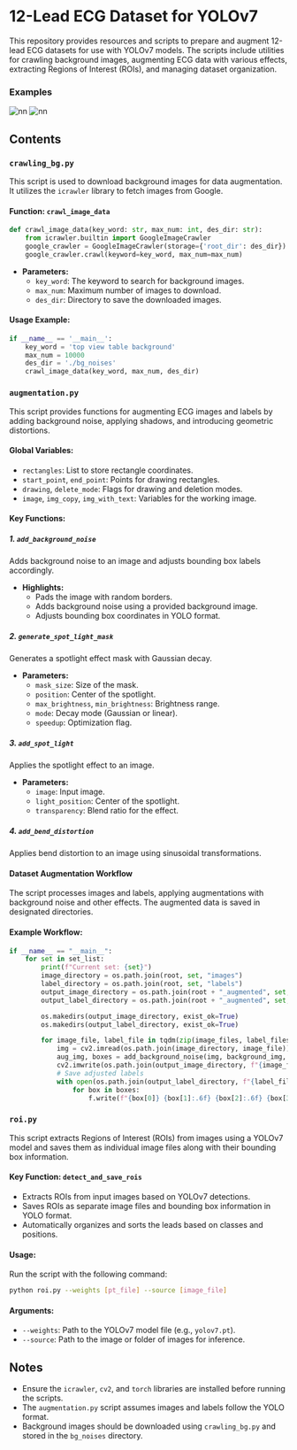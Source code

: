 # 12-Lead ECG Dataset for YOLOv7

This repository provides resources and scripts to prepare and augment 12-lead ECG datasets for use with YOLOv7 models. The scripts include utilities for crawling background images, augmenting ECG data with various effects, extracting Regions of Interest (ROIs), and managing dataset organization.

### Examples

![nn](https://ifh.cc/g/lQGQhP.png)
![nn](https://ifh.cc/g/tQaFhh.png)

## Contents

### `crawling_bg.py`
This script is used to download background images for data augmentation. It utilizes the `icrawler` library to fetch images from Google.

#### Function: `crawl_image_data`
```python
def crawl_image_data(key_word: str, max_num: int, des_dir: str):
    from icrawler.builtin import GoogleImageCrawler
    google_crawler = GoogleImageCrawler(storage={'root_dir': des_dir})
    google_crawler.crawl(keyword=key_word, max_num=max_num)
```

- **Parameters:**
  - `key_word`: The keyword to search for background images.
  - `max_num`: Maximum number of images to download.
  - `des_dir`: Directory to save the downloaded images.

#### Usage Example:
```python
if __name__ == '__main__':
    key_word = 'top view table background'
    max_num = 10000
    des_dir = './bg_noises'
    crawl_image_data(key_word, max_num, des_dir)
```

### `augmentation.py`
This script provides functions for augmenting ECG images and labels by adding background noise, applying shadows, and introducing geometric distortions.

#### Global Variables:
- `rectangles`: List to store rectangle coordinates.
- `start_point`, `end_point`: Points for drawing rectangles.
- `drawing`, `delete_mode`: Flags for drawing and deletion modes.
- `image`, `img_copy`, `img_with_text`: Variables for the working image.

#### Key Functions:

##### 1. `add_background_noise`
Adds background noise to an image and adjusts bounding box labels accordingly.

- **Highlights:**
  - Pads the image with random borders.
  - Adds background noise using a provided background image.
  - Adjusts bounding box coordinates in YOLO format.

##### 2. `generate_spot_light_mask`
Generates a spotlight effect mask with Gaussian decay.

- **Parameters:**
  - `mask_size`: Size of the mask.
  - `position`: Center of the spotlight.
  - `max_brightness`, `min_brightness`: Brightness range.
  - `mode`: Decay mode (Gaussian or linear).
  - `speedup`: Optimization flag.

##### 3. `add_spot_light`
Applies the spotlight effect to an image.

- **Parameters:**
  - `image`: Input image.
  - `light_position`: Center of the spotlight.
  - `transparency`: Blend ratio for the effect.

##### 4. `add_bend_distortion`
Applies bend distortion to an image using sinusoidal transformations.

#### Dataset Augmentation Workflow
The script processes images and labels, applying augmentations with background noise and other effects. The augmented data is saved in designated directories.

#### Example Workflow:
```python
if __name__ == "__main__":
    for set in set_list:
        print(f"Current set: {set}")
        image_directory = os.path.join(root, set, "images")
        label_directory = os.path.join(root, set, "labels")
        output_image_directory = os.path.join(root + "_augmented", set, "images")
        output_label_directory = os.path.join(root + "_augmented", set, "labels")

        os.makedirs(output_image_directory, exist_ok=True)
        os.makedirs(output_label_directory, exist_ok=True)

        for image_file, label_file in tqdm(zip(image_files, label_files), total=len(image_files), desc="Processing"):
            img = cv2.imread(os.path.join(image_directory, image_file))
            aug_img, boxes = add_background_noise(img, background_img, label_file)
            cv2.imwrite(os.path.join(output_image_directory, f"{image_file[:-4]}-augmented{image_file[-4:]}"), aug_img)
            # Save adjusted labels
            with open(os.path.join(output_label_directory, f"{label_file[:-4]}-augmented.txt"), 'w') as f:
                for box in boxes:
                    f.write(f"{box[0]} {box[1]:.6f} {box[2]:.6f} {box[3]:.6f} {box[4]:.6f}\n")
```

### `roi.py`
This script extracts Regions of Interest (ROIs) from images using a YOLOv7 model and saves them as individual image files along with their bounding box information.

#### Key Function: `detect_and_save_rois`
- Extracts ROIs from input images based on YOLOv7 detections.
- Saves ROIs as separate image files and bounding box information in YOLO format.
- Automatically organizes and sorts the leads based on classes and positions.

#### Usage:
Run the script with the following command:
```bash
python roi.py --weights [pt_file] --source [image_file]
```

#### Arguments:
- `--weights`: Path to the YOLOv7 model file (e.g., `yolov7.pt`).
- `--source`: Path to the image or folder of images for inference.

## Notes
- Ensure the `icrawler`, `cv2`, and `torch` libraries are installed before running the scripts.
- The `augmentation.py` script assumes images and labels follow the YOLO format.
- Background images should be downloaded using `crawling_bg.py` and stored in the `bg_noises` directory.

